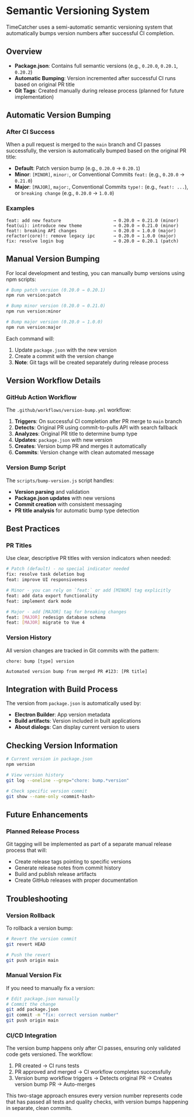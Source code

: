 # Semantic Versioning System

TimeCatcher uses a semi-automatic semantic versioning system that automatically bumps version numbers after successful CI completion.

## Overview

- __Package.json__: Contains full semantic versions (e.g., `0.20.0`, `0.20.1`, `0.20.2`)
- __Automatic Bumping__: Version incremented after successful CI runs based on original PR title
- __Git Tags__: Created manually during release process (planned for future implementation)

## Automatic Version Bumping

### After CI Success

When a pull request is merged to the `main` branch and CI passes successfully, the version is automatically bumped based on the original PR title:

- __Default__: Patch version bump (e.g., `0.20.0` → `0.20.1`)
- __Minor__: `[MINOR]`, `minor:`, or Conventional Commits `feat:` (e.g., `0.20.0` → `0.21.0`)
- __Major__: `[MAJOR]`, `major:`, Conventional Commits `type!:` (e.g., `feat!: ...`), or `breaking change` (e.g., `0.20.0` → `1.0.0`)

### Examples

```
feat: add new feature                    → 0.20.0 → 0.21.0 (minor)
feat(ui): introduce new theme            → 0.20.0 → 0.21.0 (minor)
feat!: breaking API changes              → 0.20.0 → 1.0.0 (major)
refactor(core)!: remove legacy ipc       → 0.20.0 → 1.0.0 (major)
fix: resolve login bug                   → 0.20.0 → 0.20.1 (patch)
```

## Manual Version Bumping

For local development and testing, you can manually bump versions using npm scripts:

```bash
# Bump patch version (0.20.0 → 0.20.1)
npm run version:patch

# Bump minor version (0.20.0 → 0.21.0)  
npm run version:minor

# Bump major version (0.20.0 → 1.0.0)
npm run version:major
```

Each command will:

1. Update `package.json` with the new version
2. Create a commit with the version change
3. __Note__: Git tags will be created separately during release process

## Version Workflow Details

### GitHub Action Workflow

The `.github/workflows/version-bump.yml` workflow:

1. __Triggers__: On successful CI completion after PR merge to `main` branch
2. __Detects__: Original PR using commit-to-pulls API with search fallback
3. __Analyzes__: Original PR title to determine bump type
4. __Updates__: `package.json` with new version
5. __Creates__: Version bump PR and merges it automatically
6. __Commits__: Version change with clean automated message

### Version Bump Script

The `scripts/bump-version.js` script handles:

- __Version parsing__ and validation
- __Package.json updates__ with new versions
- __Commit creation__ with consistent messaging
- __PR title analysis__ for automatic bump type detection

## Best Practices

### PR Titles

Use clear, descriptive PR titles with version indicators when needed:

```bash
# Patch (default) - no special indicator needed
fix: resolve task deletion bug
feat: improve UI responsiveness

# Minor - you can rely on `feat:` or add [MINOR] tag explicitly
feat: add data export functionality
feat: implement dark mode

# Major - add [MAJOR] tag for breaking changes  
feat: [MAJOR] redesign database schema
feat: [MAJOR] migrate to Vue 4
```

### Version History

All version changes are tracked in Git commits with the pattern:

```
chore: bump [type] version

Automated version bump from merged PR #123: [PR title]
```

## Integration with Build Process

The version from `package.json` is automatically used by:

- __Electron Builder__: App version metadata
- __Build artifacts__: Version included in built applications
- __About dialogs__: Can display current version to users

## Checking Version Information

```bash
# Current version in package.json
npm version

# View version history
git log --oneline --grep="chore: bump.*version"

# Check specific version commit
git show --name-only <commit-hash>
```

## Future Enhancements

### Planned Release Process

Git tagging will be implemented as part of a separate manual release process that will:

- Create release tags pointing to specific versions
- Generate release notes from commit history
- Build and publish release artifacts
- Create GitHub releases with proper documentation

## Troubleshooting

### Version Rollback

To rollback a version bump:

```bash
# Revert the version commit
git revert HEAD

# Push the revert
git push origin main
```

### Manual Version Fix

If you need to manually fix a version:

```bash
# Edit package.json manually
# Commit the change
git add package.json
git commit -m "fix: correct version number"
git push origin main
```

### CI/CD Integration

The version bump happens only after CI passes, ensuring only validated code gets versioned. The workflow:

1. PR created → CI runs tests
2. PR approved and merged → CI workflow completes successfully
3. Version bump workflow triggers → Detects original PR → Creates version bump PR → Auto-merges

This two-stage approach ensures every version number represents code that has passed all tests and quality checks, with version bumps happening in separate, clean commits.
